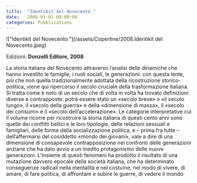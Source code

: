 ```yaml
---
title:  "Identikit del Novecento."
date:   2008-01-01 00:00:00
categories: Pubblications
---
```


!["Identikit del Novecento."](/assets/Copertine/2008.Identikit del Novecento.jpeg)

Edizioni: **Donzelli Editore, 2008**

La storia italiana del Novecento attraverso l’analisi delle dinamiche che hanno investito le famiglie, i ruoli sociali, le generazioni: con questa lente, più che non quella tradizionalmente adottata della ricostruzione storico-politica, viene qui ripercorso il secolo cruciale della trasformazione italiana. Si tratta come è noto di un secolo che di volta in volta ha trovato definizioni diverse e contrapposte: potrà essere stato un «secolo breve» o «il secolo lungo», il «secolo della guerra» e della «dimensione di massa», il «secolo dei consumi» e il «secolo dell’accelerazione». Le categorie interpretative cui il volume ricorre per ricostruire la storia italiana di questi cento anni sono quelle dei conflitti bellici e le loro tipologie, delle relazioni sessuali e famigliari, delle forme della socializzazione politica, e – prima fra tutte – dell’affermarsi del cosiddetto «mondo dei giovani», vale a dire di una dimensione di consapevole contrapposizione nei confronti delle generazioni anziane che ha dato avvio a un inedito protagonismo delle nuove generazioni. L’insieme di questi fenomeni ha prodotto il risultato di una mutazione davvero epocale della società italiana, che ha determinato conseguenze radicali nella mentalità e nel costume, nel modo di vivere, di amare, di fare politica, di affrontare e subire le guerre, di vedere il mondo